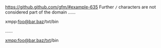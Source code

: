 https://github.github.com/gfm/#example-635
Further `/` characters are not considered part of the domain
......

xmpp:foo@bar.baz/txt/bin

......

<p data-sourcepos="1:1-1:24"><a data-sourcepos="1:1-1:20" href="xmpp:foo@bar.baz/txt">xmpp:foo@bar.baz/txt</a>/bin</p>
